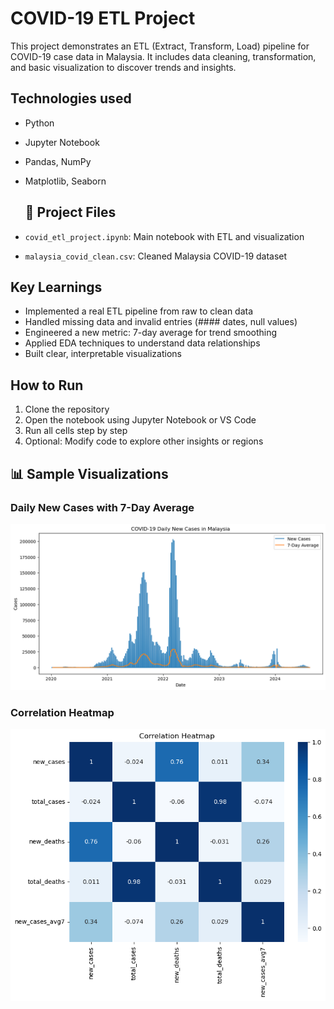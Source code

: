 # COVID-19 ETL Project

This project demonstrates an ETL (Extract, Transform, Load) pipeline for COVID-19 case data in Malaysia. It includes data cleaning, transformation, and basic visualization to discover trends and insights.

## Technologies used
- Python
- Jupyter Notebook
- Pandas, NumPy
- Matplotlib, Seaborn

  ## 📂 Project Files
- `covid_etl_project.ipynb`: Main notebook with ETL and visualization
- `malaysia_covid_clean.csv`: Cleaned Malaysia COVID-19 dataset

## Key Learnings
- Implemented a real ETL pipeline from raw to clean data
- Handled missing data and invalid entries (#### dates, null values)
- Engineered a new metric: 7-day average for trend smoothing
- Applied EDA techniques to understand data relationships
- Built clear, interpretable visualizations

## How to Run
1. Clone the repository
2. Open the notebook using Jupyter Notebook or VS Code
3. Run all cells step by step
4. Optional: Modify code to explore other insights or regions

## 📊 Sample Visualizations

### Daily New Cases with 7-Day Average
![New Cases Plot](daily_new_cases.png)

### Correlation Heatmap
![Heatmap](correlation_heatmap.png)
